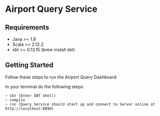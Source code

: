 Airport Query Service
==========================

Requirements
------------
* Java >= 1.8
* Scala >= 2.12.2
* sbt >= 0.13.15 (brew install sbt)

Getting Started
---------------

Follow these steps to run the Airport Query Dashboard:

In your terminal do the following steps:

    ~ sbt (Enter SBT shell)
    ~ compile
    ~ run (Query Service should start up and connect to Server online at http://localhost:8090)